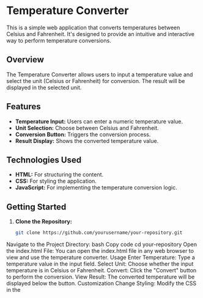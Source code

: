 # Temperature Converter

This is a simple web application that converts temperatures between Celsius and Fahrenheit. It's designed to provide an intuitive and interactive way to perform temperature conversions.

## Overview

The Temperature Converter allows users to input a temperature value and select the unit (Celsius or Fahrenheit) for conversion. The result will be displayed in the selected unit.

## Features

- **Temperature Input:** Users can enter a numeric temperature value.
- **Unit Selection:** Choose between Celsius and Fahrenheit.
- **Conversion Button:** Triggers the conversion process.
- **Result Display:** Shows the converted temperature value.

## Technologies Used

- **HTML:** For structuring the content.
- **CSS:** For styling the application.
- **JavaScript:** For implementing the temperature conversion logic.

## Getting Started

1. **Clone the Repository:**
   ```bash
   git clone https://github.com/yourusername/your-repository.git
Navigate to the Project Directory:
bash
Copy code
cd your-repository
Open the index.html File: You can open the index.html file in any web browser to view and use the temperature converter.
Usage
Enter Temperature: Type a temperature value in the input field.
Select Unit: Choose whether the input temperature is in Celsius or Fahrenheit.
Convert: Click the "Convert" button to perform the conversion.
View Result: The converted temperature will be displayed below the button.
Customization
Change Styling: Modify the CSS in the <style> section to update the look and feel of the converter.
Update JavaScript: Edit the convertTemperature function in the <script> section to adjust the conversion logic or add additional features.
Contact
For any inquiries or feedback, please contact:

Email: ferdinandarnold544@gmail.com
License
This project is licensed under the MIT License - see the LICENSE file for details.

